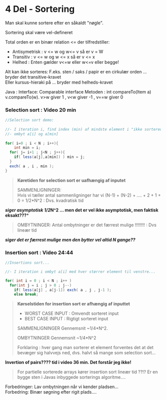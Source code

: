# 4 Del - Sortering

Man skal kunne sortere efter en såkaldt "nøgle".

Sortering skal være vel-defineret

Total orden er en binær relation <= der tilfredstiller:
- Antisymetrisk : v <= w og w<= v så er v = W
- Transitiv : v <= w og w <= x så er v <= x
- Helhed : Enten gælder v<=w eller w<=v eller begge!

Alt kan ikke sorteres:
F.eks. sten / saks / papir er en cirkulær orden ...  bryder det transitive-kravet  
Eller kursus-hieraki på ... bryder med helheds-kravet

Java : 
Interface:  Comparable<Item> interface
Metoden : int compareTo(Item a) 
v.compareTo(w).    v>w  giver 1 , v<w giver -1 , v==w giver 0
                                      

                                      
### Selection sort : Video 20 min

                                      
```java
//Selection sort demo:
                                      
//- I iteration i, find index (min) af mindste element i "ikke sorterede del af arrayet"
//- ombyt a[i] og a[min]                                                                          
                                      
for( i=0 ; i < N ; i++){
    int min = i;
  for( j= i+1 ; j<N ; j++){
    if( less(a[j],a[min]) ) min = j;                
  }
  exch( a , i , min );                    
}                                                                            
```                                      

> ****Køretiden for selection sort er uafhængig af inputet****   
>
>SAMMENLIGNINGER:  
> Hvis vi tæller antal sammenligninger har vi
>(N-1) + (N-2) + .... + 2 + 1 + 0 = 1/2*N^2  : Dvs. kvadratisk tid 
> 

***siger asymptotisk 1/2*N^2 ... men det er vel ikke asymptotisk, men faktisk eksakt???***
>
>OMBYTNINGER:
>Antal ombytninger er det færrest mulige !!!!!!!! : Dvs lineær tid                   
>

***siger det er færrest mulige men den bytter vel altid N gange??***
                    
### Insertion sort : Video 24:44
  
```java
//Insertions sort...

//- I iteration i ombyt a[i] med hver størrer element til venstre...

for( int i = 0 ; i < N ; i++ )
  for(int j = i ; j > 0 ; j--)
    if( less(a[j] , a[j-1]) exch( a , j , j-1 );
    else break;  
```  
> ****Kørselstiden for insertion sort er afhængig af inputtet****
>- WORST CASE INPUT : Omvendt sorteret input
>- BEST CASE INPUT : Rigtigt sorteret input
>
> SAMMENLIGNINGER Gennemsnit ~1/4*N^2.  
>  
> OMBYTNINGER Gennemsnit ~1/4*N^2
>
>Forklaring : hver gang man sorterer et element forventes det at det bevæger sig halvvejs ned,
>dvs. halvt så mange som selection sort...
  
****Invertion of pairs???? tid i video 36 min. Det forstår jeg ikke!****

>For partielle sorterede arrays kører insertion sort lineær tid ??!?
>Er en bygge sten i Javas inbyggede sorterings algoritme....
  
Forbedringer: Lav ombytningen når vi kender pladsen...     
Forbedring: Binær søgning efter rigit plads....

  
  
  
                                      
                                      
                                      
